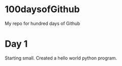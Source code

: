 # 100daysofGithub
My repo for hundred days of Github

# Day 1 
Starting small. Created a hello world python program.
